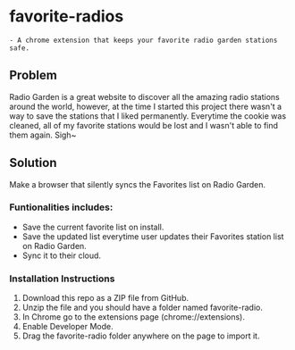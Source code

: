 # favorite-radios
    - A chrome extension that keeps your favorite radio garden stations safe.

## Problem
Radio Garden is a great website to discover all the amazing  radio stations around the world, however, at the time I started this project there wasn't a way to save the stations that I liked permanently. Everytime the cookie was cleaned, all of my favorite stations would be lost and I wasn't able to find them again. Sigh~

## Solution
Make a browser that silently syncs the Favorites list on Radio Garden.

### Funtionalities includes:
- Save the current favorite list on install.
- Save the updated list everytime user updates their Favorites station list on Radio Garden.
- Sync it to their cloud.

### Installation Instructions

1. Download this repo as a ZIP file from GitHub.
1. Unzip the file and you should have a folder named favorite-radio.
1. In Chrome go to the extensions page (chrome://extensions).
1. Enable Developer Mode.
1. Drag the favorite-radio folder anywhere on the page to import it.
